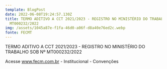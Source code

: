 ```yaml
---
template: BlogPost
date: 2022-06-08T19:24:57.130Z
title: TERMO ADITIVO A CCT 2021/2023 - REGISTRO NO MINISTÉRIO DO TRABALHO SOB Nº
  MT000232/2022
img: /assets/1045a87e-f1fa-46d0-a06f-d8a40e76ed2c.webp
fonte: FECMT
---
```

TERMO ADITIVO A CCT 2021/2023 - REGISTRO NO MINISTÉRIO DO TRABALHO SOB Nº MT000232/2022

Acesse www.fecm.com.br - Institucional - Convenções